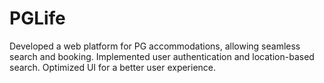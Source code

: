 # PGLife
Developed a web platform for PG accommodations, allowing seamless search and booking. Implemented user authentication and location-based search. Optimized UI for a better user experience.
